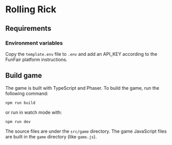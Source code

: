 # Rolling Rick

## Requirements

### Environment variables

Copy the `template.env` file to `.env` and add an API_KEY according to the FunFair platform instructions.

## Build game

The game is built with TypeScript and Phaser. To build the game, run the following command:

```
npm run build
```

or run in watch mode with:

```
npm run dev
```

The source files are under the `src/game` directory. The game JavaScript files are built in the `game` directory (like `game.js`).
